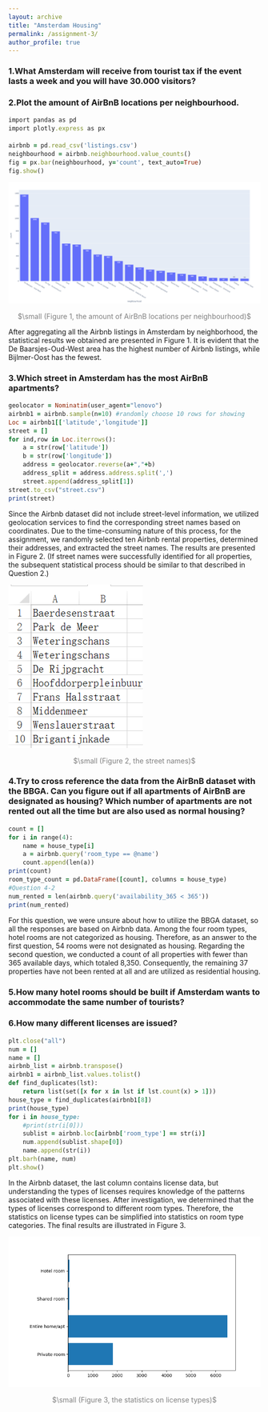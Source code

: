 ```yaml
---
layout: archive
title: "Amsterdam Housing"
permalink: /assignment-3/
author_profile: true
---
```


### 1.What Amsterdam will receive from tourist tax if the event lasts a week and you will have 30.000 visitors?

### 2.Plot the amount of AirBnB locations per neighbourhood.

```ruby
import pandas as pd
import plotly.express as px

airbnb = pd.read_csv('listings.csv') 
neighbourhood = airbnb.neighbourhood.value_counts()
fig = px.bar(neighbourhood, y='count', text_auto=True)
fig.show()
```

![neighbourhood](/images/neighbourhood.png) 
<p style="text-align: center;"> <span style="color:grey"> $\small (Figure 1, the amount of AirBnB locations per neighbourhood)$ </span> </p>

After aggregating all the Airbnb listings in Amsterdam by neighborhood, the statistical results we obtained are presented in Figure 1. It is evident that the De Baarsjes-Oud-West area has the highest number of Airbnb listings, while Bijlmer-Oost has the fewest.

### 3.Which street in Amsterdam has the most AirBnB apartments?

```ruby
geolocator = Nominatim(user_agent="lenovo") 
airbnb1 = airbnb.sample(n=10) #randomly choose 10 rows for showing 
Loc = airbnb1[['latitude','longitude']] 
street = [] 
for ind,row in Loc.iterrows(): 
    a = str(row['latitude']) 
    b = str(row['longitude']) 
    address = geolocator.reverse(a+","+b) 
    address_split = address.address.split(',') 
    street.append(address_split[1]) 
street.to_csv("street.csv") 
print(street)
```

Since the Airbnb dataset did not include street-level information, we utilized geolocation services to find the corresponding street names based on coordinates. Due to the time-consuming nature of this process, for the assignment, we randomly selected ten Airbnb rental properties, determined their addresses, and extracted the street names. The results are presented in Figure 2. (If street names were successfully identified for all properties, the subsequent statistical process should be similar to that described in Question 2.)

![street name](/images/Figure_6.png) 
<p style="text-align: center;"> <span style="color:grey"> $\small (Figure 2, the street names)$ </span> </p>

### 4.Try to cross reference the data from the AirBnB dataset with the BBGA. Can you figure out if all apartments of AirBnB are designated as housing? Which number of apartments are not rented out all the time but are also used as normal housing?

```ruby
count = [] 
for i in range(4): 
    name = house_type[i] 
    a = airbnb.query('room_type == @name') 
    count.append(len(a)) 
print(count) 
room_type_count = pd.DataFrame([count], columns = house_type) 
#Question 4-2 
num_rented = len(airbnb.query('availability_365 < 365')) 
print(num_rented)
```

For this question, we were unsure about how to utilize the BBGA dataset, so all the responses are based on Airbnb data. Among the four room types, hotel rooms are not categorized as housing. Therefore, as an answer to the first question, 54 rooms were not designated as housing. Regarding the second question, we conducted a count of all properties with fewer than 365 available days, which totaled 8,350. Consequently, the remaining 37 properties have not been rented at all and are utilized as residential housing.

### 5.How many hotel rooms should be built if Amsterdam wants to accommodate the same number of tourists?

### 6.How many different licenses are issued?

```ruby
plt.close("all") 
num = [] 
name = [] 
airbnb_list = airbnb.transpose() 
airbnb1 = airbnb_list.values.tolist() 
def find_duplicates(lst): 
    return list(set([x for x in lst if lst.count(x) > 1])) 
house_type = find_duplicates(airbnb1[8]) 
print(house_type) 
for i in house_type: 
    #print(str(i[0])) 
    sublist = airbnb.loc[airbnb['room_type'] == str(i)] 
    num.append(sublist.shape[0]) 
    name.append(str(i)) 
plt.barh(name, num) 
plt.show()
```

In the Airbnb dataset, the last column contains license data, but understanding the types of licenses requires knowledge of the patterns associated with these licenses. After investigation, we determined that the types of licenses correspond to different room types. Therefore, the statistics on license types can be simplified into statistics on room type categories. The final results are illustrated in Figure 3. 

![license types](/images/Figure_7.png) 
<p style="text-align: center;"> <span style="color:grey"> $\small (Figure 3, the statistics on license types)$ </span> </p>
